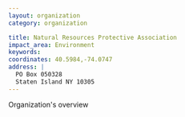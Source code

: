 ```yaml
---
layout: organization
category: organization

title: Natural Resources Protective Association
impact_area: Environment
keywords: 
coordinates: 40.5984,-74.0747
address: |
  PO Box 050328
  Staten Island NY 10305
---
```

Organization's overview
